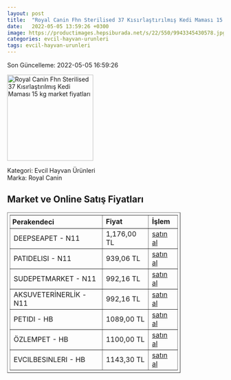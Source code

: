 ```yaml
---
layout: post
title:  "Royal Canin Fhn Sterilised 37 Kısırlaştırılmış Kedi Maması 15 kg"
date:   2022-05-05 13:59:26 +0300
image: https://productimages.hepsiburada.net/s/22/550/9943345430578.jpg
categories: evcil-hayvan-urunleri
tags: evcil-hayvan-urunleri
---
```


Son Güncelleme: 2022-05-05 16:59:26

<img src="https://productimages.hepsiburada.net/s/22/550/9943345430578.jpg" width="200" alt="Royal Canin Fhn Sterilised 37 Kısırlaştırılmış Kedi Maması 15 kg market fiyatları" />

Kategori: Evcil Hayvan Ürünleri
<br />
Marka: Royal Canin

<h2>Market ve Online Satış Fiyatları</h2>

<table border="1" style="padding: 5px;width:80%;">
  <tr>
    <td style="padding: 5px;"><strong>Perakendeci</strong></td>
    <td><strong>Fiyat</strong></td>
    <td><strong>İşlem</strong></td>
  </tr>
  <tr>
              <td title="N11/deepseapet Mağazası">DEEPSEAPET - N11</td>
              <td>1,176,00 TL</td>
              <td><a title="N11/deepseapet Mağazası" target="_blank" href="https://www.n11.com/urun/royal-canin-sterilised-37-kisirlastirilmis-yetiskin-kedi-mamasi-15-kg-1129722?magaza=deepseapet">satın al</a></td>
            </tr><tr>
              <td title="N11/Patidelisi Mağazası">PATIDELISI - N11</td>
              <td>939,06 TL</td>
              <td><a title="N11/Patidelisi Mağazası" target="_blank" href="https://www.n11.com/urun/royal-canin-sterilised-37-kisirlastirilmis-yetiskin-kedi-mamasi-15-kg-1129722?magaza=patidelisi">satın al</a></td>
            </tr><tr>
              <td title="N11/SudePetMarket Mağazası">SUDEPETMARKET - N11</td>
              <td>992,16 TL</td>
              <td><a title="N11/SudePetMarket Mağazası" target="_blank" href="https://www.n11.com/urun/royal-canin-sterilised-37-kisirlastirilmis-yetiskin-kedi-mamasi-15-kg-1129722?magaza=sudepetmarket">satın al</a></td>
            </tr><tr>
              <td title="N11/AKSUVETERİNERLİK Mağazası">AKSUVETERİNERLİK - N11</td>
              <td>992,16 TL</td>
              <td><a title="N11/AKSUVETERİNERLİK Mağazası" target="_blank" href="https://www.n11.com/urun/royal-canin-sterilised-37-kisirlastirilmis-yetiskin-kedi-mamasi-15-kg-1129722?magaza=aksuveterinerlik">satın al</a></td>
            </tr><tr>
              <td title="Hepsiburada/petidi Mağazası">PETIDI - HB</td>
              <td>1089,00 TL</td>
              <td><a title="Hepsiburada/petidi Mağazası" target="_blank" href="https://www.hepsiburada.com/royal-canin-fhn-sterilised-37-kisirlastirilmis-kedi-mamasi-15-kg-p-PTANNA251100063A?magaza=petidi">satın al</a></td>
            </tr><tr>
              <td title="Hepsiburada/özlempet Mağazası">ÖZLEMPET - HB</td>
              <td>1100,00 TL</td>
              <td><a title="Hepsiburada/özlempet Mağazası" target="_blank" href="https://www.hepsiburada.com/royal-canin-fhn-sterilised-37-kisirlastirilmis-kedi-mamasi-15-kg-p-PTANNA251100063A?magaza=%C3%B6zlempet">satın al</a></td>
            </tr><tr>
              <td title="Hepsiburada/Evcilbesinleri Mağazası">EVCILBESINLERI - HB</td>
              <td>1143,30 TL</td>
              <td><a title="Hepsiburada/Evcilbesinleri Mağazası" target="_blank" href="https://www.hepsiburada.com/royal-canin-fhn-sterilised-37-kisirlastirilmis-kedi-mamasi-15-kg-p-PTANNA251100063A?magaza=Evcilbesinleri">satın al</a></td>
            </tr>
</table>
